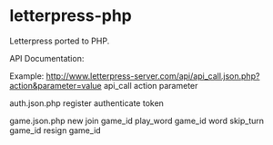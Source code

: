 letterpress-php
===============

Letterpress ported to PHP.

API Documentation:

Example:
http://www.letterpress-server.com/api/api_call.json.php?action&parameter=value
api_call
	action
		parameter

auth.json.php
	register
	authenticate
		token

game.json.php
	new
	join
		game_id
	play_word
		game_id
		word
	skip_turn
		game_id
	resign
		game_id
